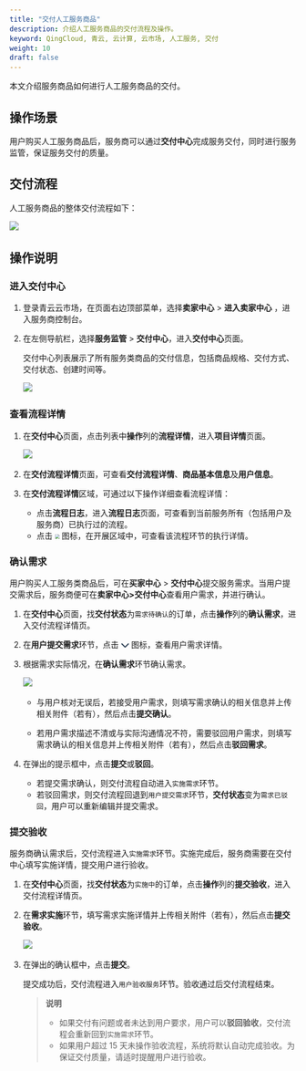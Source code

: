 ```yaml
---
title: "交付人工服务商品"
description: 介绍人工服务商品的交付流程及操作。
keyword: QingCloud, 青云, 云计算, 云市场, 人工服务, 交付
weight: 10
draft: false
---
```


本文介绍服务商品如何进行人工服务商品的交付。

## 操作场景

用户购买人工服务商品后，服务商可以通过**交付中心**完成服务交付，同时进行服务监管，保证服务交付的质量。

## 交付流程

人工服务商品的整体交付流程如下：

![](/appcenter/market/_images/delivery_process.svg)

## 操作说明

### 进入交付中心

1. 登录青云云市场，在页面右边顶部菜单，选择**卖家中心** > **进入卖家中心** ，进入服务商控制台。

2. 在左侧导航栏，选择**服务监管** > **交付中心**，进入**交付中心**页面。

   交付中心列表展示了所有服务类商品的交付信息，包括商品规格、交付方式、交付状态、创建时间等。

   ![](/appcenter/market/_images/delivery_center_list.png)

### 查看流程详情

1. 在**交付中心**页面，点击列表中**操作**列的**流程详情**，进入**项目详情**页面。

   ![](/appcenter/market/_images/service_project_detail.png)

2. 在**交付流程详情**页面，可查看**交付流程详情**、**商品基本信息**及**用户信息**。

3. 在**交付流程详情**区域，可通过以下操作详细查看流程详情：
   - 点击**流程日志**，进入**流程日志**页面，可查看到当前服务所有（包括用户及服务商）已执行过的流程。
   - 点击 <img src="/appcenter/market/_images/chevron_down.png" style="zoom:50%;" /> 图标，在开展区域中，可查看该流程环节的执行详情。

### 确认需求

用户购买人工服务类商品后，可在**买家中心** > **交付中心**提交服务需求。当用户提交需求后，服务商便可在**卖家中心>交付中心**查看用户需求，并进行确认。

1. 在**交付中心**页面，找**交付状态**为`需求待确认`的订单，点击**操作**列的**确认需求**，进入交付流程详情页。

2. 在**用户提交需求**环节，点击 <img src="../../_images/chevron_down.png" style="zoom:50%;" /> 图标，查看用户需求详情。

3. 根据需求实际情况，在**确认需求**环节确认需求。

   ![](/appcenter/market/_images/confirm_requirment.png)

   - 与用户核对无误后，若接受用户需求，则填写需求确认的相关信息并上传相关附件（若有），然后点击**提交确认**。

   - 若用户需求描述不清或与实际沟通情况不符，需要驳回用户需求，则填写需求确认的相关信息并上传相关附件（若有），然后点击**驳回需求**。

4. 在弹出的提示框中，点击**提交**或**驳回**。

   - 若提交需求确认，则交付流程自动进入`实施需求`环节。
   - 若驳回需求，则交付流程回退到`用户提交需求`环节，**交付状态**变为`需求已驳回`，用户可以重新编辑并提交需求。

### 提交验收

服务商确认需求后，交付流程进入`实施需求`环节。实施完成后，服务商需要在交付中心填写实施详情，提交用户进行验收。

1. 在**交付中心**页面，找**交付状态**为`实施中`的订单，点击**操作**列的**提交验收**，进入交付流程详情页。

2. 在**需求实施**环节，填写需求实施详情并上传相关附件（若有），然后点击**提交验收**。

   ![](/appcenter/market/_images/commit_check.png)

4. 在弹出的确认框中，点击**提交**。

   提交成功后，交付流程进入`用户验收服务`环节。验收通过后交付流程结束。

   > **说明**
   >
   > - 如果交付有问题或者未达到用户要求，用户可以**驳回验收**，交付流程会重新回到`实施需求`环节。
   > - 如果用户超过 15 天未操作验收流程，系统将默认自动完成验收。为保证交付质量，请适时提醒用户进行验收。

